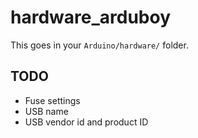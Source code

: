 # hardware_arduboy

This goes in your `Arduino/hardware/` folder.

## TODO

- Fuse settings
- USB name
- USB vendor id and product ID
